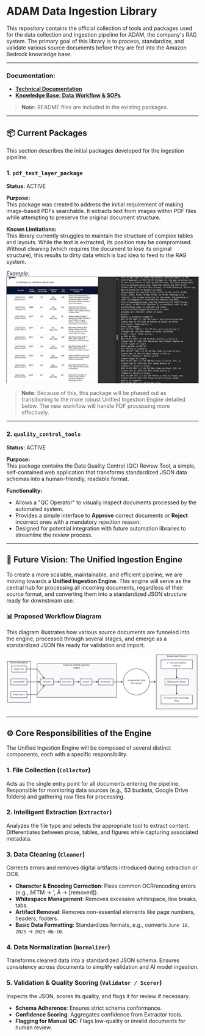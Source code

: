# ADAM Data Ingestion Library

This repository contains the official collection of tools and packages used for the data collection and ingestion pipeline for ADAM, the company's RAG system. The primary goal of this library is to process, standardize, and validate various source documents before they are fed into the Amazon Bedrock knowledge base.

---

### Documentation: 
* <a href="https://goeden-gab.notion.site/Technical-Assets-Tools-21b7c1ad9aee80819e80e485ab6952b0">**<u>Technical Documentation</u>**</a>
* <a href="https://goeden-gab.notion.site/Knowledge-Base-Data-Workflow-SOPs-2097c1ad9aee80fb9d00dfbec84367c5">**<u>Knowledge Base: Data Workflow & SOPs</u>**</a>

> **Note:** README files are included in the existing packages.

---

## 📦 Current Packages

This section describes the initial packages developed for the ingestion pipeline.

### 1. `pdf_text_layer_package`  
**Status:** ACTIVE  

**Purpose:**  
This package was created to address the initial requirement of making image-based PDFs searchable. It extracts text from images within PDF files while attempting to preserve the original document structure.

**Known Limitations:**  
This library currently struggles to maintain the structure of complex tables and layouts. While the text is extracted, its position may be compromised. Without cleaning (which requires the document to lose its original structure), this results to dirty data which is bad idea to feed to the RAG system.

*Example:*  
![Workflow Diagram](pdf_text_layer_package\Examples\lost_table_structure_example.png)

> **Note:** Because of this, this package will be phased out as transitioning to the more robust Unified Ingestion Engine detailed below. The new workflow will handle PDF processing more effectively.

---

### 2. `quality_control_tools`  
**Status:** ACTIVE  

**Purpose:**  
This package contains the Data Quality Control (QC) Review Tool, a simple, self-contained web application that transforms standardized JSON data schemas into a human-friendly, readable format.

**Functionality:**
- Allows a "QC Operator" to visually inspect documents processed by the automated system.
- Provides a simple interface to **Approve** correct documents or **Reject** incorrect ones with a mandatory rejection reason.
- Designed for potential integration with future automation libraries to streamline the review process.

---

## 🚀 Future Vision: The Unified Ingestion Engine

To create a more scalable, maintainable, and efficient pipeline, we are moving towards a **Unified Ingestion Engine**. This engine will serve as the central hub for processing all incoming documents, regardless of their source format, and converting them into a standardized JSON structure ready for downstream use.

### 📊 Proposed Workflow Diagram

This diagram illustrates how various source documents are funneled into the engine, processed through several stages, and emerge as a standardized JSON file ready for validation and import.

![Workflow Diagram](static/Workflow_Diagram_future_state.png)

---

## ⚙️ Core Responsibilities of the Engine

The Unified Ingestion Engine will be composed of several distinct components, each with a specific responsibility.

### 1. File Collection (`Collector`)
Acts as the single entry point for all documents entering the pipeline. Responsible for monitoring data sources (e.g., S3 buckets, Google Drive folders) and gathering raw files for processing.

### 2. Intelligent Extraction (`Extractor`)
Analyzes the file type and selects the appropriate tool to extract content. Differentiates between prose, tables, and figures while capturing associated metadata.

### 3. Data Cleaning (`Cleaner`)
Corrects errors and removes digital artifacts introduced during extraction or OCR.

- **Character & Encoding Correction**: Fixes common OCR/encoding errors (e.g., â€TM → ', Â → [removed]).
- **Whitespace Management**: Removes excessive whitespace, line breaks, tabs.
- **Artifact Removal**: Removes non-essential elements like page numbers, headers, footers.
- **Basic Data Formatting**: Standardizes formats, e.g., converts `June 10, 2025` → `2025-06-10`.

### 4. Data Normalization (`Normalizer`)
Transforms cleaned data into a standardized JSON schema. Ensures consistency across documents to simplify validation and AI model ingestion.

### 5. Validation & Quality Scoring (`Validator / Scorer`)
Inspects the JSON, scores its quality, and flags it for review if necessary.

- **Schema Adherence**: Ensures strict schema conformance.
- **Confidence Scoring**: Aggregates confidence from Extractor tools.
- **Flagging for Manual QC**: Flags low-quality or invalid documents for human review.

